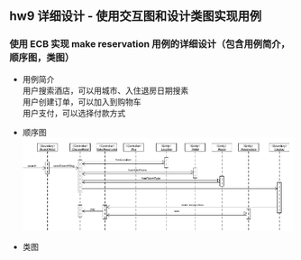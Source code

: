 ## hw9 详细设计 - 使用交互图和设计类图实现用例  
### 使用 ECB 实现 make reservation 用例的详细设计（包含用例简介，顺序图，类图）  
* 用例简介  
  用户搜索酒店，可以用城市、入住退房日期搜素  
  用户创建订单，可以加入到购物车  
  用户支付，可以选择付款方式  
    
* 顺序图  
  <img src="https://github.com/YitingKikyo/YitingKikyo.github.io/blob/master/_post/SystemAnalysis/pictures/91.png">  
    
* 类图  
   
